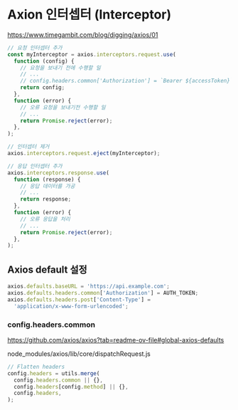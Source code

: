 # Axion 인터셉터 (Interceptor)

https://www.timegambit.com/blog/digging/axios/01

```javascript
// 요청 인터셉터 추가
const myInterceptor = axios.interceptors.request.use(
  function (config) {
    // 요청을 보내기 전에 수행할 일
    // ...
    // config.headers.common['Authorization'] = `Bearer ${accessToken}`;
    return config;
  },
  function (error) {
    // 오류 요청을 보내기전 수행할 일
    // ...
    return Promise.reject(error);
  },
);

// 인터셉터 제거
axios.interceptors.request.eject(myInterceptor);

// 응답 인터셉터 추가
axios.interceptors.response.use(
  function (response) {
    // 응답 데이터를 가공
    // ...
    return response;
  },
  function (error) {
    // 오류 응답을 처리
    // ...
    return Promise.reject(error);
  },
);
```

## Axios default 설정

```javascript
axios.defaults.baseURL = 'https://api.example.com';
axios.defaults.headers.common['Authorization'] = AUTH_TOKEN;
axios.defaults.headers.post['Content-Type'] =
  'application/x-www-form-urlencoded';
```

### config.headers.common

https://github.com/axios/axios?tab=readme-ov-file#global-axios-defaults

node_modules/axios/lib/core/dispatchRequest.js

```javascript
// Flatten headers
config.headers = utils.merge(
  config.headers.common || {},
  config.headers[config.method] || {},
  config.headers,
);
```
